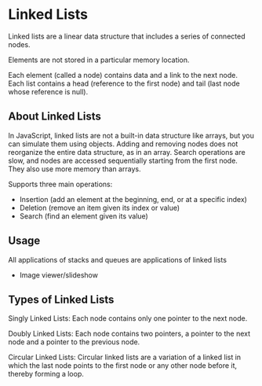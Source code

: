 # Linked Lists

Linked lists are a linear data structure that includes a series of connected nodes.

Elements are not stored in a particular memory location.

Each element (called a node) contains data and a link to the next node. Each list contains a head (reference to the first node) and tail (last node whose reference is null).

## About Linked Lists

In JavaScript, linked lists are not a built-in data structure like arrays, but you can simulate them using objects. Adding and removing nodes does not reorganize the entire data structure, as in an array. Search operations are slow, and nodes are accessed sequentially starting from the first node. They also use more memory than arrays.

Supports three main operations:

- Insertion (add an element at the beginning, end, or at a specific index)
- Deletion (remove an item given its index or value)
- Search (find an element given its value)

## Usage

All applications of stacks and queues are applications of linked lists

- Image viewer/slideshow

## Types of Linked Lists

Singly Linked Lists: Each node contains only one pointer to the next node.

Doubly Linked Lists: Each node contains two pointers, a pointer to the next node and a pointer to the previous node.

Circular Linked Lists: Circular linked lists are a variation of a linked list in which the last node points to the first node or any other node before it, thereby forming a loop.
